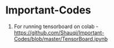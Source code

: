 # Important-Codes
1. For running tensorboard on colab - https://github.com/Shauqi/Important-Codes/blob/master/TensorBoard.ipynb
